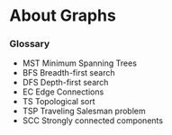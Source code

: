 # About Graphs

### Glossary

- MST Minimum Spanning Trees
- BFS Breadth-first search
- DFS Depth-first search
- EC Edge Connections 
- TS Topological sort
- TSP Traveling Salesman problem
- SCC Strongly connected components
